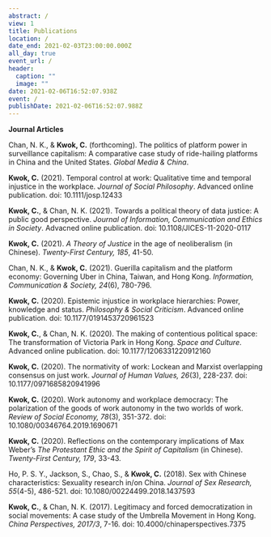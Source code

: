 ```yaml
---
abstract: /
view: 1
title: Publications
location: /
date_end: 2021-02-03T23:00:00.000Z
all_day: true
event_url: /
header:
  caption: ""
  image: ""
date: 2021-02-06T16:52:07.938Z
event: /
publishDate: 2021-02-06T16:52:07.988Z
---
```

**Journal Articles**

Chan, N. K., & **Kwok, C.** (forthcoming). The politics of platform power in surveillance capitalism: A comparative case study of ride-hailing platforms in China and the United States. *Global Media & China*.

**Kwok, C.** (2021). Temporal control at work: Qualitative time and temporal injustice in the workplace. *Journal of Social Philosophy*. Advanced online publication. doi: 10.1111/josp.12433

**Kwok, C.**, & Chan, N. K. (2021). Towards a political theory of data justice: A public good perspective. *Journal of Information, Communication and Ethics in Society*. Advacned online publication. doi: 10.1108/JICES-11-2020-0117

**Kwok, C.** (2021). *A Theory of Justice* in the age of neoliberalism (in Chinese). *Twenty-First Century, 185*, 41-50.

Chan, N. K., & **Kwok, C.** (2021). Guerilla capitalism and the platform economy: Governing Uber in China, Taiwan, and Hong Kong. *Information, Communication & Society, 24*(6), 780-796.

**Kwok, C.** (2020). Epistemic injustice in workplace hierarchies: Power, knowledge and status. *Philosophy & Social Criticism*. Advanced online publication. doi: 10.1177/0191453720961523

**Kwok, C.**, & Chan, N. K. (2020). The making of contentious political space: The transformation of Victoria Park in Hong Kong. *Space and Culture*. Advanced online publication. doi: 10.1177/1206331220912160

**Kwok, C.** (2020). The normativity of work: Lockean and Marxist overlapping consensus on just work. *Journal of Human Values, 26*(3), 228-237. doi: 10.1177/0971685820941996

**Kwok, C.** (2020). Work autonomy and workplace democracy: The polarization of the goods of work autonomy in the two worlds of work. *Review of Social Economy, 78*(3), 351-372. doi: 10.1080/00346764.2019.1690671

**Kwok, C.** (2020). Reflections on the contemporary implications of Max Weber’s *The Protestant Ethic and the Spirit of Capitalism* (in Chinese). *Twenty-First Century, 179*, 33-43.

Ho, P. S. Y., Jackson, S., Chao, S., & **Kwok, C.** (2018). Sex with Chinese characteristics: Sexuality research in/on China. *Journal of Sex Research, 55*(4-5), 486-521. doi: 10.1080/00224499.2018.1437593

**Kwok, C.**, & Chan, N. K. (2017). Legitimacy and forced democratization in social movements: A case study of the Umbrella Movement in Hong Kong. *China Perspectives, 2017/3*, 7-16. doi: 10.4000/chinaperspectives.7375

